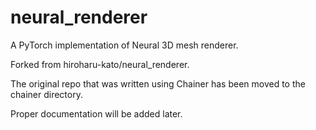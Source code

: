 # neural_renderer
A PyTorch implementation of Neural 3D mesh renderer.

Forked from hiroharu-kato/neural_renderer.

The original repo that was written using Chainer has been moved to the chainer directory.

Proper documentation will be added later.
